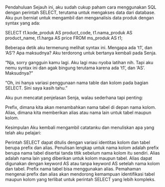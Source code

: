 Pendahuluan
Sejauh ini, aku sudah cukup paham cara menggunakan SQL dengan perintah SELECT, terutama untuk mengakses data dari database. Aku pun berniat untuk mengambil dan menganalisis data produk dengan syntax yang ada:

SELECT t1.kode_produk AS product_code, t1.nama_produk AS product_name, t1.harga AS price FROM ms_produk AS t1;
 

Beberapa detik aku termenung melihat syntax ini. Mengapa ada ‘t1’, dan ‘AS’? Apa maksudnya? Aku terdorong untuk bertanya kembali pada Senja.

 

“Nja, sorry gangguin kamu lagi. Aku lagi mau nyoba latihan nih. Tapi aku nemu syntax ini dan agak bingung terutama karena ada ‘t1’, dan ‘AS’. Maksudnya?”

 

“Oh, ini hanya variasi penggunaan nama table dan kolom pada bagian SELECT. Sini saya kasih tahu.”

 

Aku pun mencatat penjelasan Senja, walau sederhana tapi penting:

Prefix, dimana kita akan menambahkan nama tabel di depan nama kolom.
Alias, dimana kita memberikan alias atau nama lain untuk tabel maupun kolom.

Kesimpulan
Aku kembali mengambil catatanku dan menuliskan apa yang telah aku pelajari:

Perintah SELECT dapat ditulis dengan variasi identitas kolom dan tabel berupa prefix dan alias.
Penulisan lengkap untuk nama kolom adalah prefix berupa nama tabel disertai tanda titik sebelum nama kolom itu sendiri.
Alias adalah nama lain yang diberikan untuk kolom maupun tabel.
Alias dapat digunakan dengan keyword AS atau tanpa keyword AS setelah nama kolom dan tabel.
Prefix nama tabel bisa menggunakan alias.
Pemahaman mengenai prefix dan alias akan mendorong kemampuan identifikasi tabel maupun kolom yang terlibat untuk perintah SELECT yang lebih kompleks.

 